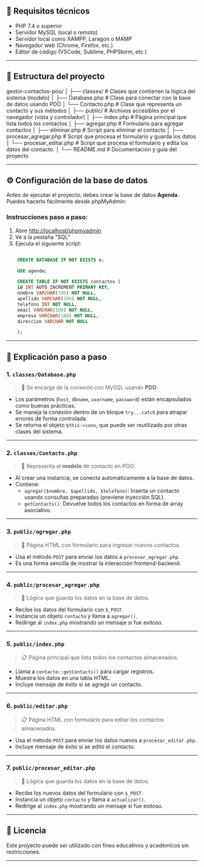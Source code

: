 ## 🧪 Requisitos técnicos

- PHP 7.4 o superior
- Servidor MySQL (local o remoto)
- Servidor local como XAMPP, Laragon o MAMP
- Navegador web (Chrome, Firefox, etc.)
- Editor de código (VSCode, Sublime, PHPStorm, etc.)

---

## 📁 Estructura del proyecto

gestor-contactos-poo/
│
├── classes/ # Clases que contienen la lógica del sistema (modelo)
│ ├── Database.php # Clase para conectar con la base de datos usando PDO
│ └── Contacto.php # Clase que representa un contacto y sus métodos
│
├── public/ # Archivos accesibles por el navegador (vista y controlador)
│ ├── index.php # Página principal que lista todos los contactos
│ ├── agregar.php # Formulario para agregar contactos
│ ├── eliminar.php # Script para eliminar el contacto 
│ ├── procesar_agregar.php # Script que procesa el formulario y guarda los datos
│ └── procesar_editar.php # Script que procesa el formulario y edita los datos del contacto. 
│
└── README.md # Documentación y guía del proyecto

---

## ⚙️ Configuración de la base de datos

Antes de ejecutar el proyecto, debes crear la base de datos **Agenda**. Puedes hacerlo fácilmente desde phpMyAdmin:

### Instrucciones paso a paso:

1. Abre [http://localhost/phpmyadmin](http://localhost/phpmyadmin)
2. Ve a la pestaña "SQL"
3. Ejecuta el siguiente script:

```sql

    CREATE DATABASE IF NOT EXISTS e;

    USE agenda;

    CREATE TABLE IF NOT EXISTS contactos (
    id INT AUTO_INCREMENT PRIMARY KEY,
    nombre VARCHAR(100) NOT NULL,
    apellido VARCHAR(100) NOT NULL,
    telefono INT NOT NULL,
    email VARCHAR(100) NOT NULL,
    empresa VARCHAR(100) NOT NULL,
    direccion VARCHAR NOT NULL

    );


```

---

## 🧠 Explicación paso a paso

### 1. `classes/Database.php`

> 🔌 Se encarga de la conexión con MySQL usando **PDO**.

- Los parámetros (`host`, `dbname`, `username`, `password`) están encapsulados como buenas prácticas.
- Se maneja la conexión dentro de un bloque `try...catch` para atrapar errores de forma controlada.
- Se retorna el objeto `$this->conn`, que puede ser reutilizado por otras clases del sistema.

---

### 2. `classes/Contacto.php`

> 📘 Representa el **modelo** de contacto en POO.

- Al crear una instancia, se conecta automáticamente a la base de datos.
- Contiene:
  - `agregar($nombre, $apellido, $telefono)`: Inserta un contacto usando consultas preparadas (previene inyección SQL).
  - `getContacts()`: Devuelve todos los contactos en forma de array asociativo.

---

### 3. `public/agregar.php`

> 📝 Página HTML con formulario para ingresar nuevos contactos.

- Usa el método `POST` para enviar los datos a `procesar_agregar.php`.
- Es una forma sencilla de mostrar la interacción frontend-backend.

---

### 4. `public/procesar_agregar.php`

> 🧠 Lógica que guarda los datos en la base de datos.

- Recibe los datos del formulario con `$_POST`.
- Instancia un objeto `contacto` y llama a `agregar()`.
- Redirige al `index.php` mostrando un mensaje si fue exitoso.

---

### 5. `public/index.php`

> 📋 Página principal que lista todos los contactos almacenados.

- Llama a `contacto::getContacts()` para cargar registros.
- Muestra los datos en una tabla HTML.
- Incluye mensaje de éxito si se agregó un contacto.

---

### 6. `public/editar.php`

> 📋 Página HTML con formulario para editar los contactos almacenados.

- Usa el método `POST` para enviar los datos nuevos a `procesar_editar.php`.
- Incluye mensaje de éxito si se editó el contacto.

---

### 7. `public/procesar_editar.php`

> 🧠 Lógica que guarda los datos en la base de datos.

- Recibe los nuevos datos del formulario con `$_POST`.
- Instancia un objeto `contacto` y llama a `actualizar()`.
- Redirige al `index.php` mostrando un mensaje si fue exitoso.

---

## 📌 Licencia

Este proyecto puede ser utilizado con fines educativos y académicos sin restricciones.

---